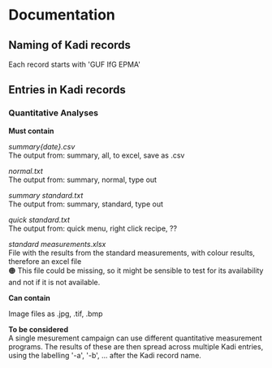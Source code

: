 # Documentation

## Naming of Kadi records  

Each record starts with 'GUF IfG EPMA'

## Entries in Kadi records  

### Quantitative Analyses  

**Must contain**  

*summary{date}.csv*  
The output from: summary, all, to excel, save as .csv  
  
*normal.txt*  
The output from: summary, normal, type out  
  
*summary standard.txt*  
The output from: summary, standard, type out  

*quick standard.txt*  
The output from: quick menu, right click recipe, ??  

*standard measurements.xlsx*  
File with the results from the standard measurements, with colour results, therefore an excel file  
:orange_circle: This file could be missing, so it might be sensible to test for its availability and not if it is not available.

  
**Can contain**

Image files as .jpg, .tif, .bmp  

**To be considered**  
A single mesurement campaign can use different quantitative measurement programs. The results of these are then spread across multiple Kadi entries, using the labelling '-a', '-b', ... after the Kadi record name.
